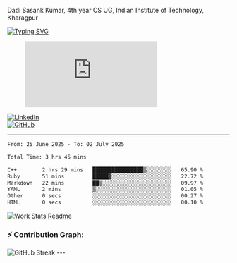 Dadi Sasank Kumar, 4th year CS UG,
Indian Institute of Technology, Kharagpur


[![Typing SVG](https://readme-typing-svg.herokuapp.com?font=Fira+Code&color=%2336BCF7&lines=Hi+there!+%F0%9F%91%8B;I+am+a+Computer+Science+Undergrad+at+IIT+Kharagpur;Thankyou+for+visiting+my+github+profile)](https://github.com/sesiii)


<figure><embed src="https://wakatime.com/share/@81d5e6c4-c575-43e6-9a9e-85ed25517f53/42cf003a-18dd-42ef-bded-df01146821f2.svg"></embed></figure>


[![LinkedIn](https://img.shields.io/badge/LinkedIn-0077B5?style=for-the-badge&logo=linkedin&logoColor=white)](https://www.linkedin.com/in/sesidadi)  
[![GitHub](https://img.shields.io/badge/GitHub-181717?style=for-the-badge&logo=github&logoColor=white)](https://github.com/sesiii)



---
<!--START_SECTION:waka-->

```txt
From: 25 June 2025 - To: 02 July 2025

Total Time: 3 hrs 45 mins

C++        2 hrs 29 mins   ████████████████▒░░░░░░░░   65.90 %
Ruby       51 mins         █████▓░░░░░░░░░░░░░░░░░░░   22.72 %
Markdown   22 mins         ██▒░░░░░░░░░░░░░░░░░░░░░░   09.97 %
YAML       2 mins          ▒░░░░░░░░░░░░░░░░░░░░░░░░   01.05 %
Other      0 secs          ░░░░░░░░░░░░░░░░░░░░░░░░░   00.27 %
HTML       0 secs          ░░░░░░░░░░░░░░░░░░░░░░░░░   00.10 %
```

<!--END_SECTION:waka-->


[![Work Stats Readme](https://github.com/sesiii/sesiii/actions/workflows/main.yml/badge.svg)](https://github.com/sesiii/sesiii/actions/workflows/main.yml)

### ⚡ Contribution Graph:

<img src="https://streak-stats.demolab.com/?user=sesiii&theme=radical" alt="GitHub Streak" />
---
